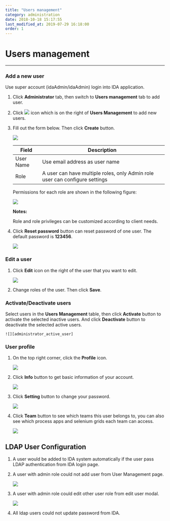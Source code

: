 ```yaml
---
title: "Users management"
category: administration
date: 2018-10-18 15:17:55
last_modified_at: 2019-07-29 16:18:00
order: 1
---
```


# Users management
***
### Add a new user
  Use super account (idaAdmin/idaAdmin) login into IDA application.
  1. Click **Administrator** tab, then switch to  **Users management** tab to add user.  
  2. Click ![][add_icon] icon which is on the right of **Users Management** to add new users.
  3. Fill out the form below. Then click **Create** button.

     ![][administrator_add]  

     |   Field       | Description               |
     | --------------|---------------------------|
     | User Name     | Use email address as user name|
     | Role          | A user can have multiple roles, only Admin role user can configure settings|

     Permissions for each role are shown in the following figure:

     ![][administrator_role_permission]

     **Notes:**

     Role and role privileges can be customized according to client needs.

  4. Click **Reset password** button can reset password of one user. The default password is **123456**.

     ![][administrator_reset_password]  

### Edit a user
  1. Click **Edit** icon on the right of the user that you want to edit.

     ![][administrator_edit_user]

  2. Change roles of the user. Then click **Save**.

### Activate/Deactivate users

   Select users in the **Users Management** table, then click **Activate** button to activate the selected inactive users. And click **Deactivate** button to deactivate the selected active users.

   	![][administrator_active_user]

### User profile

  1. On the top right corner, click the  **Profile** icon.

     ![][administrator_profile]

  2. Click **Info** button to get basic information of your account.

     ![][administrator_profile_page]

  3. Click **Setting** button to change your password.

     ![][administrator_password]

  4. Click **Team** button to see which teams this user belongs to, you can also see which process apps and selenium grids each team can access.
  
     ![][administration_user_team]


## LDAP User Configuration

  1. A user would be added to IDA system automatically if the user pass LDAP authentication from IDA login page. 

  2. A user with admin role could not add user from User Management page.

     ![][ldap_user_management]

  3. A user with admin role could edit other user role from edit user modal.

     ![][edit_user_modal]

  4. All ldap users could not update password from IDA.


[administrator_add]: ../images/administrator/Administrator_add.png
[administrator_reset]: ../images/administrator/Administrator_reset.png
[administrator_profile]: ../images/administrator/administrator_profile.PNG
[administrator_profile_page]: ../images/administrator/administrator_profile_page.PNG
[administrator_password]: ../images/administrator/administrator_password.png
[add_icon]: ../images/administrator/Administrator_add_icon.png
[administrator_reset_password]: ../images/administrator/administrator_reset_password.png
[administrator_edit_user]: ../images/administrator/administrator_edit_user.png
[administrator_active_user]: ../images/administrator/administrator_active_user.png
[administrator_role_permission]: ../images/administrator/administrator_role_permission.png
[administration_user_team]: ../images/administrator/administration_user_team.png
[ldap_user_management]: ../images/administrator/ldap_user_management.png
[edit_user_modal]: ../images/administrator/edit_user_modal.png